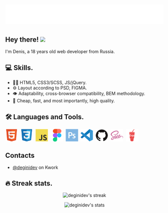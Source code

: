<h1 align="center"><img src="https://github.com/deginidev/deginidev/blob/main/name.svg" alt="Denis Frontend" /></h1>

<h2>Hey there! <img src="https://media.giphy.com/media/hvRJCLFzcasrR4ia7z/giphy.gif" width="40"></h1>
I'm Denis, a 18 years old web developer from Russia.

## 💻 Skills.
- 👨‍💻 HTML5, CSS3/SCSS, JS/jQuery.
- ⚙️ Layout according to PSD, FIGMA.
- 👁️ Adaptability, cross-browser compatibility, BEM methodology.
- 💽 Cheap, fast, and most importantly, high quality.

## 🛠 Languages and Tools.
<p>
  <img src="https://github.com/devicons/devicon/blob/master/icons/html5/html5-original.svg" alt="HTML5" width="40" height="40" />&nbsp;
  <img src="https://github.com/devicons/devicon/blob/master/icons/css3/css3-original.svg" alt="CSS3" width="40" height="40" />&nbsp;
  <img src="https://github.com/devicons/devicon/blob/master/icons/javascript/javascript-original.svg" alt="JS" width="40" height="40" />&nbsp;
  <img src="https://github.com/devicons/devicon/blob/master/icons/figma/figma-original.svg" alt="Figma" width="40" height="40" />&nbsp;
  <img src="https://github.com/devicons/devicon/blob/master/icons/photoshop/photoshop-plain.svg" alt="Photoshop" width="40" height="40" />&nbsp;
  <img src="https://github.com/devicons/devicon/blob/master/icons/vscode/vscode-original.svg" alt="vscode" width="40" height="40" />&nbsp;
  <img src="https://github.com/devicons/devicon/blob/master/icons/github/github-original.svg" alt="Github" width="40" height="40" />&nbsp;
  <img src="https://github.com/devicons/devicon/blob/master/icons/sass/sass-original.svg" alt="SASS" width="40" height="40" />&nbsp;
  <img src="https://github.com/devicons/devicon/blob/master/icons/gulp/gulp-plain.svg" alt="Gulp" width="40" height="40" />&nbsp;
  
</p>

## Contacts
- [@deginidev](https://kwork.ru/user/deginidev) on Kwork

## 🔥 Streak stats.
<p align="center"><img alt="deginidev's streak" src="http://github-readme-streak-stats.herokuapp.com?user=deginidev&theme=radical&hide_border=true"/></p>
<p align="center"><img alt="deginidev's stats" src="https://github-readme-stats.vercel.app/api?username=deginidev&show_icons=true&theme=radical"/></p>
<!-- <p align="center"><img alt="deginidev's top langs" src="https://github-readme-stats.vercel.app/api/top-langs/?username=deginidev&layout=compact&theme=radical"/></p> -->

